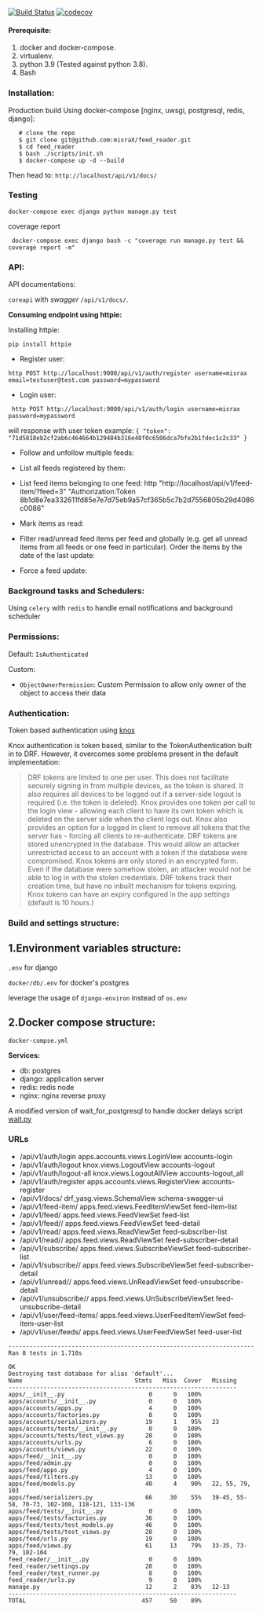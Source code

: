 [![Build Status](https://travis-ci.org/misraX/feed_reader.svg?branch=main)](https://travis-ci.org/misraX/feed_reader)
[![codecov](https://codecov.io/gh/misraX/feed_reader/branch/master/graph/badge.svg)](https://codecov.io/gh/misraX/feed_reader)

#### Prerequisite:

1. docker and docker-compose.
2. virtualenv.
3. python 3.9 (Tested against python 3.8).
6. Bash

### Installation:

Production build Using docker-compose [nginx, uwsgi, postgresql, redis, django]:

       # clone the repo
       $ git clone git@github.com:misraX/feed_reader.git
       $ cd feed_reader
       $ bash ./scripts/init.sh
       $ docker-compose up -d --build

Then head to: `http://localhost/api/v1/docs/`


### Testing

`docker-compose exec django python manage.py test`

coverage report

` docker-compose exec django bash -c "coverage run manage.py test && coverage report -m"`

### API:

API documentations:

`coreapi` with _swagger_ `/api/v1/docs/`.

**Consuming endpoint using httpie:**

Installing httpie:

`pip install httpie`

- Register user:

`http POST http://localhost:9000/api/v1/auth/register username=misrax email=testuser@test.com password=mypassword`

- Login user:

` http POST http://localhost:9000/api/v1/auth/login username=misrax password=mypassword`

will response with user token example: `{ "token": "71d5818eb2cf2ab6c464664b129484b316e48f0c6506dca7bfe2b1fdec1c2c33" }`

- Follow and unfollow multiple feeds:

- List all feeds registered by them:

- List feed items belonging to one feed:
http "http://localhost/api/v1/feed-item/?feed=3" "Authorization:Token 8b1d8e7ea332611fd85e7e7d75eb9a57cf365b5c7b2d7556805b29d4086c0086"

- Mark items as read:


- Filter read/unread feed items per feed and globally (e.g. get all unread items from all feeds or one feed in particular). Order the items by the date of the last update:

- Force a feed update:

### Background tasks and Schedulers:

Using `celery` with `redis` to handle email notifications and background scheduler

### Permissions:

Default: `IsAuthenticated`

Custom:

- `ObjectOwnerPermission`: Custom Permission to allow only owner of the object to access their data

### Authentication:

Token based authentication using [knox](https://github.com/James1345/django-rest-knox)

Knox authentication is token based, similar to the TokenAuthentication built in to DRF. However, it overcomes some
problems present in the default implementation:

> DRF tokens are limited to one per user. This does not facilitate securely signing in from multiple devices, as the token is shared. It also requires all devices to be logged out if a server-side logout is required (i.e. the token is deleted).
> Knox provides one token per call to the login view - allowing each client to have its own token which is deleted on the server side when the client logs out.
> Knox also provides an option for a logged in client to remove all tokens that the server has - forcing all clients to re-authenticate.
> DRF tokens are stored unencrypted in the database. This would allow an attacker unrestricted access to an account with a token if the database were compromised.
> Knox tokens are only stored in an encrypted form. Even if the database were somehow stolen, an attacker would not be able to log in with the stolen credentials.
> DRF tokens track their creation time, but have no inbuilt mechanism for tokens expiring. Knox tokens can have an expiry configured in the app settings (default is 10 hours.)

### Build and settings structure:

1.**Environment variables structure:**
---

`.env` for django

`docker/db/.env` for docker's postgres

leverage the usage of `django-environ` instead of `os.env`

2.**Docker compose structure:**
---

`docker-compse.yml`

**Services:**

- db: postgres <br>
- django: application server <br>
- redis: redis node <br>
- nginx: nginx reverse proxy

A modified version of wait_for_postgresql to handle docker delays script [wait.py](https://github.com/agconti/wait-for-postgres/blob/master/wait_for_postgres/wait.py)

### URLs

- /api/v1/auth/login      apps.accounts.views.LoginView   accounts-login <br>
- /api/v1/auth/logout     knox.views.LogoutView   accounts-logout <br>
- /api/v1/auth/logout-all knox.views.LogoutAllView        accounts-logout_all <br>
- /api/v1/auth/register   apps.accounts.views.RegisterView        accounts-register <br>
- /api/v1/docs/   drf_yasg.views.SchemaView       schema-swagger-ui <br>
- /api/v1/feed-item/      apps.feed.views.FeedItemViewSet feed-item-list <br>
- /api/v1/feed/   apps.feed.views.FeedViewSet     feed-list <br>
- /api/v1/feed/<pk>/      apps.feed.views.FeedViewSet     feed-detail <br>
- /api/v1/read/   apps.feed.views.ReadViewSet     feed-subscriber-list <br>
- /api/v1/read/<pk>/      apps.feed.views.ReadViewSet     feed-subscriber-detail <br>
- /api/v1/subscribe/      apps.feed.views.SubscribeViewSet        feed-subscriber-list <br>
- /api/v1/subscribe/<pk>/ apps.feed.views.SubscribeViewSet        feed-subscriber-detail <br>
- /api/v1/unread/<pk>/    apps.feed.views.UnReadViewSet   feed-unsubscribe-detail <br>
- /api/v1/unsubscribe/<pk>/       apps.feed.views.UnSubscribeViewSet      feed-unsubscribe-detail <br>
- /api/v1/user/feed-items/        apps.feed.views.UserFeedItemViewSet     feed-item-user-list <br>
- /api/v1/user/feeds/     apps.feed.views.UserFeedViewSet feed-user-list <br>

```
----------------------------------------------------------------------
Ran 8 tests in 1.710s

OK
Destroying test database for alias 'default'...
Name                                Stmts   Miss  Cover   Missing
-----------------------------------------------------------------
apps/__init__.py                        0      0   100%
apps/accounts/__init__.py               0      0   100%
apps/accounts/apps.py                   4      0   100%
apps/accounts/factories.py              8      0   100%
apps/accounts/serializers.py           19      1    95%   23
apps/accounts/tests/__init__.py         0      0   100%
apps/accounts/tests/test_views.py      28      0   100%
apps/accounts/urls.py                   6      0   100%
apps/accounts/views.py                 22      0   100%
apps/feed/__init__.py                   0      0   100%
apps/feed/admin.py                      0      0   100%
apps/feed/apps.py                       4      0   100%
apps/feed/filters.py                   13      0   100%
apps/feed/models.py                    40      4    90%   22, 55, 79, 103
apps/feed/serializers.py               66     30    55%   39-45, 55-58, 70-73, 102-108, 118-121, 133-136
apps/feed/tests/__init__.py             0      0   100%
apps/feed/tests/factories.py           36      0   100%
apps/feed/tests/test_models.py         46      0   100%
apps/feed/tests/test_views.py          28      0   100%
apps/feed/urls.py                      19      0   100%
apps/feed/views.py                     61     13    79%   33-35, 73-79, 102-104
feed_reader/__init__.py                 0      0   100%
feed_reader/settings.py                28      0   100%
feed_reader/test_runner.py              8      0   100%
feed_reader/urls.py                     9      0   100%
manage.py                              12      2    83%   12-13
-----------------------------------------------------------------
TOTAL                                 457     50    89%
```
